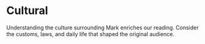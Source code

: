 # Cultural

Understanding the culture surrounding Mark enriches our reading. Consider the customs, laws, and daily life that shaped the original audience.

